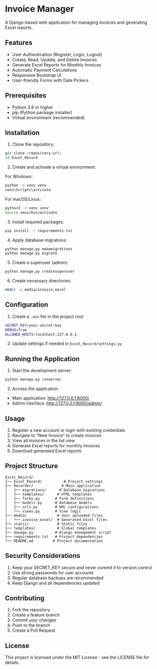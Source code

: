 # Invoice Manager

A Django-based web application for managing invoices and generating Excel reports.

## Features

- User Authentication (Register, Login, Logout)
- Create, Read, Update, and Delete Invoices
- Generate Excel Reports for Monthly Invoices
- Automatic Payment Calculations
- Responsive Bootstrap UI
- User-friendly Forms with Date Pickers

## Prerequisites

- Python 3.8 or higher
- pip (Python package installer)
- Virtual environment (recommended)

## Installation

1. Clone the repository:
```bash
git clone <repository-url>
cd Excel_Record
```

2. Create and activate a virtual environment:

For Windows:
```bash
python -m venv venv
venv\Scripts\activate
```

For macOS/Linux:
```bash
python3 -m venv venv
source venv/bin/activate
```

3. Install required packages:
```bash
pip install -r requirements.txt
```

4. Apply database migrations:
```bash
python manage.py makemigrations
python manage.py migrate
```

5. Create a superuser (admin):
```bash
python manage.py createsuperuser
```

6. Create necessary directories:
```bash
mkdir -p media/invoice_excel
```

## Configuration

1. Create a `.env` file in the project root:
```bash
SECRET_KEY=your-secret-key
DEBUG=True
ALLOWED_HOSTS=localhost,127.0.0.1
```

2. Update settings if needed in `Excel_Record/settings.py`

## Running the Application

1. Start the development server:
```bash
python manage.py runserver
```

2. Access the application:
- Main application: http://127.0.0.1:8000/
- Admin interface: http://127.0.0.1:8000/admin/

## Usage

1. Register a new account or login with existing credentials
2. Navigate to "New Invoice" to create invoices
3. View all invoices in the list view
4. Generate Excel reports for monthly invoices
5. Download generated Excel reports

## Project Structure

```
Excel_Record/
├── Excel_Record/          # Project settings
├── Recorder/             # Main application
│   ├── migrations/      # Database migrations
│   ├── templates/      # HTML templates
│   ├── forms.py       # Form definitions
│   ├── models.py      # Database models
│   ├── urls.py        # URL configurations
│   └── views.py       # View logic
├── media/              # User uploaded files
│   └── invoice_excel/  # Generated Excel files
├── static/             # Static files
├── templates/          # Global templates
├── manage.py          # Django management script
├── requirements.txt   # Project dependencies
└── README.md         # Project documentation
```

## Security Considerations

1. Keep your SECRET_KEY secure and never commit it to version control
2. Use strong passwords for user accounts
3. Regular database backups are recommended
4. Keep Django and all dependencies updated

## Contributing

1. Fork the repository
2. Create a feature branch
3. Commit your changes
4. Push to the branch
5. Create a Pull Request

## License

This project is licensed under the MIT License - see the LICENSE file for details. 